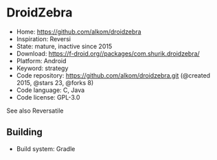 # DroidZebra

- Home: https://github.com/alkom/droidzebra
- Inspiration: Reversi
- State: mature, inactive since 2015
- Download: https://f-droid.org//packages/com.shurik.droidzebra/
- Platform: Android
- Keyword: strategy
- Code repository: https://github.com/alkom/droidzebra.git (@created 2015, @stars 23, @forks 8)
- Code language: C, Java
- Code license: GPL-3.0

See also Reversatile

## Building

- Build system: Gradle
